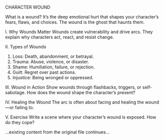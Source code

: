 CHARACTER WOUND

What is a wound? It’s the deep emotional hurt that shapes your character’s fears, flaws, and choices. The wound is the ghost that haunts them.

I. Why Wounds Matter
Wounds create vulnerability and drive arcs. They explain why characters act, react, and resist change.

II. Types of Wounds
1. Loss: Death, abandonment, or betrayal.
2. Trauma: Abuse, violence, or disaster.
3. Shame: Humiliation, failure, or rejection.
4. Guilt: Regret over past actions.
5. Injustice: Being wronged or oppressed.

III. Wound in Action
Show wounds through flashbacks, triggers, or self-sabotage. How does the wound shape the character’s present?

IV. Healing the Wound
The arc is often about facing and healing the wound—or failing to.

V. Exercise
Write a scene where your character’s wound is exposed. How do they cope?

...existing content from the original file continues...
